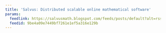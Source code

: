 ```yaml
---
title: 'Salvus: Distributed scalable online mathematical software'
params:
  feedlink: https://salvusmath.blogspot.com/feeds/posts/default?alt=rss
  feedid: 9be4a09e7449bf7261e1ef5a316e129b
---
```

